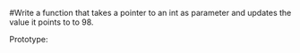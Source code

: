 #Write a function that takes a pointer to an int as parameter and updates the value it points to to 98.

Prototype:
